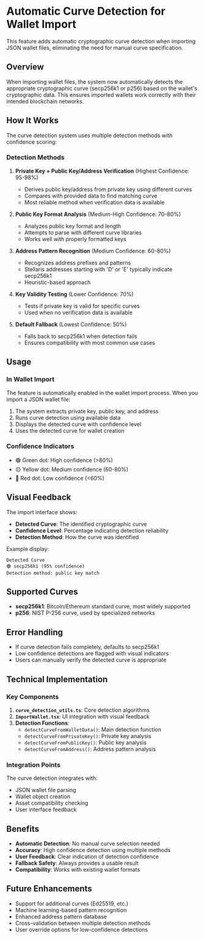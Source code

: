 # Automatic Curve Detection for Wallet Import

This feature adds automatic cryptographic curve detection when importing JSON wallet files, eliminating the need for manual curve specification.

## Overview

When importing wallet files, the system now automatically detects the appropriate cryptographic curve (secp256k1 or p256) based on the wallet's cryptographic data. This ensures imported wallets work correctly with their intended blockchain networks.

## How It Works

The curve detection system uses multiple detection methods with confidence scoring:

### Detection Methods

1. **Private Key + Public Key/Address Verification** (Highest Confidence: 95-98%)
   - Derives public key/address from private key using different curves
   - Compares with provided data to find matching curve
   - Most reliable method when verification data is available

2. **Public Key Format Analysis** (Medium-High Confidence: 70-80%)
   - Analyzes public key format and length
   - Attempts to parse with different curve libraries
   - Works well with properly formatted keys

3. **Address Pattern Recognition** (Medium Confidence: 60-80%)
   - Recognizes address prefixes and patterns
   - Stellaris addresses starting with 'D' or 'E' typically indicate secp256k1
   - Heuristic-based approach

4. **Key Validity Testing** (Lower Confidence: 70%)
   - Tests if private key is valid for specific curves
   - Used when no verification data is available

5. **Default Fallback** (Lowest Confidence: 50%)
   - Falls back to secp256k1 when detection fails
   - Ensures compatibility with most common use cases

## Usage

### In Wallet Import
The feature is automatically enabled in the wallet import process. When you import a JSON wallet file:

1. The system extracts private key, public key, and address
2. Runs curve detection using available data
3. Displays the detected curve with confidence level
4. Uses the detected curve for wallet creation

### Confidence Indicators
- 🟢 Green dot: High confidence (>80%)
- 🟡 Yellow dot: Medium confidence (60-80%)
- 🔴 Red dot: Low confidence (<60%)

## Visual Feedback

The import interface shows:
- **Detected Curve**: The identified cryptographic curve
- **Confidence Level**: Percentage indicating detection reliability
- **Detection Method**: How the curve was identified

Example display:
```
Detected Curve
🟢 secp256k1 (95% confidence)
Detection method: public key match
```

## Supported Curves

- **secp256k1**: Bitcoin/Ethereum standard curve, most widely supported
- **p256**: NIST P-256 curve, used by specialized networks

## Error Handling

- If curve detection fails completely, defaults to secp256k1
- Low confidence detections are flagged with visual indicators
- Users can manually verify the detected curve is appropriate

## Technical Implementation

### Key Components

1. **`curve_detection_utils.ts`**: Core detection algorithms
2. **`ImportWallet.tsx`**: UI integration with visual feedback
3. **Detection Functions**:
   - `detectCurveFromWalletData()`: Main detection function
   - `detectCurveFromPrivateKey()`: Private key analysis
   - `detectCurveFromPublicKey()`: Public key analysis
   - `detectCurveFromAddress()`: Address pattern analysis

### Integration Points

The curve detection integrates with:
- JSON wallet file parsing
- Wallet object creation
- Asset compatibility checking
- User interface feedback

## Benefits

- **Automatic Detection**: No manual curve selection needed
- **Accuracy**: High confidence detection using multiple methods
- **User Feedback**: Clear indication of detection confidence
- **Fallback Safety**: Always provides a usable result
- **Compatibility**: Works with existing wallet formats

## Future Enhancements

- Support for additional curves (Ed25519, etc.)
- Machine learning-based pattern recognition
- Enhanced address pattern database
- Cross-validation between multiple detection methods
- User override options for low-confidence detections
